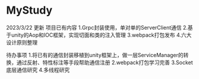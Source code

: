 # MyStudy
2023/3/22 更新
项目已有内容
1.Grpc封装使用，单对单的ServerClient通信
2.基于unity的Aop和IOC框架，实现切面和类的注入管理
3.webpack打包发布
4.六大设计原则整理

待办事项
1.将已有的通信封装移植到unity框架上，做一层ServiceManager的转换，通过反射、特性标注等手段帮助通信注册
2.webpack打包学习完善
3.Socket底层通信研究
4.多线程研究

